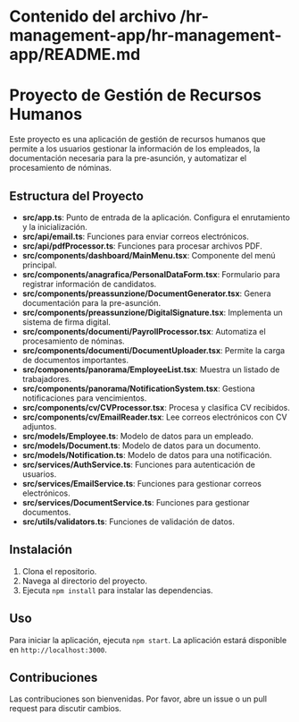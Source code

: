 # Contenido del archivo /hr-management-app/hr-management-app/README.md

# Proyecto de Gestión de Recursos Humanos

Este proyecto es una aplicación de gestión de recursos humanos que permite a los usuarios gestionar la información de los empleados, la documentación necesaria para la pre-asunción, y automatizar el procesamiento de nóminas.

## Estructura del Proyecto

- **src/app.ts**: Punto de entrada de la aplicación. Configura el enrutamiento y la inicialización.
- **src/api/email.ts**: Funciones para enviar correos electrónicos.
- **src/api/pdfProcessor.ts**: Funciones para procesar archivos PDF.
- **src/components/dashboard/MainMenu.tsx**: Componente del menú principal.
- **src/components/anagrafica/PersonalDataForm.tsx**: Formulario para registrar información de candidatos.
- **src/components/preassunzione/DocumentGenerator.tsx**: Genera documentación para la pre-asunción.
- **src/components/preassunzione/DigitalSignature.tsx**: Implementa un sistema de firma digital.
- **src/components/documenti/PayrollProcessor.tsx**: Automatiza el procesamiento de nóminas.
- **src/components/documenti/DocumentUploader.tsx**: Permite la carga de documentos importantes.
- **src/components/panorama/EmployeeList.tsx**: Muestra un listado de trabajadores.
- **src/components/panorama/NotificationSystem.tsx**: Gestiona notificaciones para vencimientos.
- **src/components/cv/CVProcessor.tsx**: Procesa y clasifica CV recibidos.
- **src/components/cv/EmailReader.tsx**: Lee correos electrónicos con CV adjuntos.
- **src/models/Employee.ts**: Modelo de datos para un empleado.
- **src/models/Document.ts**: Modelo de datos para un documento.
- **src/models/Notification.ts**: Modelo de datos para una notificación.
- **src/services/AuthService.ts**: Funciones para autenticación de usuarios.
- **src/services/EmailService.ts**: Funciones para gestionar correos electrónicos.
- **src/services/DocumentService.ts**: Funciones para gestionar documentos.
- **src/utils/validators.ts**: Funciones de validación de datos.

## Instalación

1. Clona el repositorio.
2. Navega al directorio del proyecto.
3. Ejecuta `npm install` para instalar las dependencias.

## Uso

Para iniciar la aplicación, ejecuta `npm start`. La aplicación estará disponible en `http://localhost:3000`.

## Contribuciones

Las contribuciones son bienvenidas. Por favor, abre un issue o un pull request para discutir cambios.